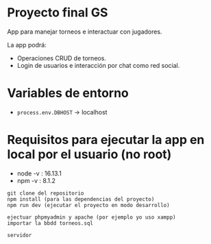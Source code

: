 # Proyecto final GS

App para manejar torneos e interactuar con jugadores. 

La app podrá:

- Operaciones CRUD de torneos.
- Login de usuarios e interacción por chat como red social.


# Variables de entorno
- `process.env.DBHOST` -> localhost

# Requisitos para ejecutar la app en local por el usuario (no root)
- node -v : 16.13.1 
- npm -v : 8.1.2

```shell
git clone del repositorio
npm install (para las dependencias del proyecto)
npm run dev (ejecutar el proyecto en modo desarrollo)
```

```phpmyadmin-mysql
ejectuar phpmyadmin y apache (por ejemplo yo uso xampp)
importar la bbdd torneos.sql
```

``` localhost:4000 
servidor
```
